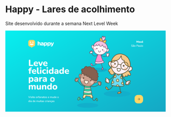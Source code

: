 # Happy - Lares de acolhimento
Site desenvolvido durante a semana Next Level Week

<img src="/print/print_home.png" alt="My cool logo"/>
